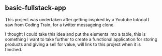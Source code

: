 ## basic-fullstack-app

This project was undertaken after getting inspired by a Youtube tutorial I saw from Coding Train, for a twitter messageing clone. 

I thought I could take this idea and put the elements into a table, this is something I want to take further to create a functional 
application for storing products and giving a sell for value, will link to this project when it is finished.

